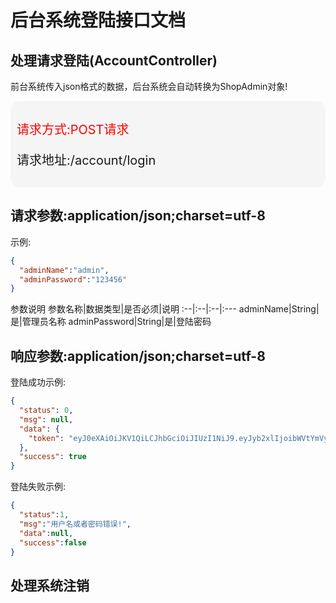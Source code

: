 # 后台系统登陆接口文档

## 处理请求登陆(AccountController)

<p>前台系统传入json格式的数据，后台系统会自动转换为ShopAdmin对象!</p>

<div style="background-color:#f5f5f5;padding:10px;border-radius:15px;">
  <p style="color:red;font-size:20px;">请求方式:POST请求</p>
  <p style="style:skyblue;font-size:20px;">请求地址:/account/login</p>
</div>
<h2>请求参数:application/json;charset=utf-8</h2>
示例:

``` json
{
  "adminName":"admin",
  "adminPassword":"123456"
}
```

参数说明
参数名称|数据类型|是否必须|说明
:--|:--|:--|:---
adminName|String|是|管理员名称
adminPassword|String|是|登陆密码

<h2>响应参数:application/json;charset=utf-8</h2>
<p>登陆成功示例:</p>

```json
{
  "status": 0,
  "msg": null,
  "data": {
    "token": "eyJ0eXAiOiJKV1QiLCJhbGciOiJIUzI1NiJ9.eyJyb2xlIjoibWVtYmVyIiwidW5pcXVlX25hbWUiOiJhZG1pbiIsInVzZXJpZCI6IjEiLCJpc3MiOiJoeml0eHguY29tIiwiYXVkIjoiMDk4ZjZiY2Q0NjIxZDM3M2NhZGU0ZTgzMjYyN2I0ZjYiLCJleHAiOjE1MzM2NDAwMDcsIm5iZiI6MTUzMzYzMjgwN30.b_CH8sn7bXr9U-nbVW3L9VNemEPHUWv26Z419gDNIPM"
  },
  "success": true
}
```
<p>登陆失败示例:</p>

``` json
{
  "status":1,
  "msg":"用户名或者密码错误!",
  "data":null,
  "success":false
}
```
## 处理系统注销